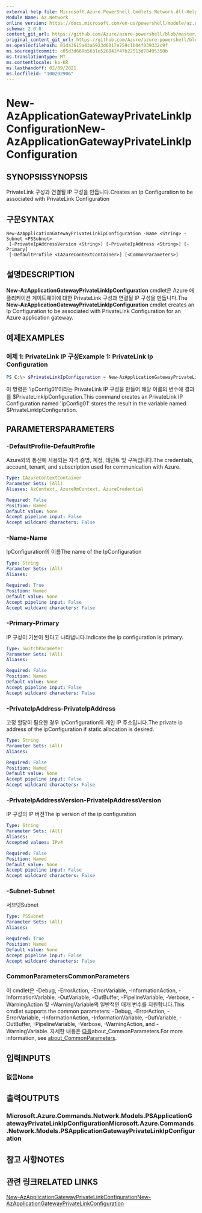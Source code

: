 ```yaml
---
external help file: Microsoft.Azure.PowerShell.Cmdlets.Network.dll-Help.xml
Module Name: Az.Network
online version: https://docs.microsoft.com/en-us/powershell/module/az.network/new-azapplicationgatewayprivatelinkipconfiguration
schema: 2.0.0
content_git_url: https://github.com/Azure/azure-powershell/blob/master/src/Network/Network/help/New-AzApplicationGatewayPrivateLinkIpConfiguration.md
original_content_git_url: https://github.com/Azure/azure-powershell/blob/master/src/Network/Network/help/New-AzApplicationGatewayPrivateLinkIpConfiguration.md
ms.openlocfilehash: 01da3615a43a5923d6017e759c1b04f039332c9f
ms.sourcegitcommit: c05d3d669b5631e526841f47b22513d78495350b
ms.translationtype: MT
ms.contentlocale: ko-KR
ms.lasthandoff: 02/09/2021
ms.locfileid: "100202906"
---
```

# <span data-ttu-id="35efb-101">New-AzApplicationGatewayPrivateLinkIpConfiguration</span><span class="sxs-lookup"><span data-stu-id="35efb-101">New-AzApplicationGatewayPrivateLinkIpConfiguration</span></span>

## <span data-ttu-id="35efb-102">SYNOPSIS</span><span class="sxs-lookup"><span data-stu-id="35efb-102">SYNOPSIS</span></span>
<span data-ttu-id="35efb-103">PrivateLink 구성과 연결될 IP 구성을 만듭니다.</span><span class="sxs-lookup"><span data-stu-id="35efb-103">Creates an Ip Configuration to be associated with PrivateLink Configuration</span></span>

## <span data-ttu-id="35efb-104">구문</span><span class="sxs-lookup"><span data-stu-id="35efb-104">SYNTAX</span></span>

```
New-AzApplicationGatewayPrivateLinkIpConfiguration -Name <String> -Subnet <PSSubnet>
 [-PrivateIpAddressVersion <String>] [-PrivateIpAddress <String>] [-Primary]
 [-DefaultProfile <IAzureContextContainer>] [<CommonParameters>]
```

## <span data-ttu-id="35efb-105">설명</span><span class="sxs-lookup"><span data-stu-id="35efb-105">DESCRIPTION</span></span>
<span data-ttu-id="35efb-106">**New-AzApplicationGatewayPrivateLinkIpConfiguration** cmdlet은 Azure 애플리케이션 게이트웨이에 대한 PrivateLink 구성과 연결될 IP 구성을 만듭니다.</span><span class="sxs-lookup"><span data-stu-id="35efb-106">The **New-AzApplicationGatewayPrivateLinkIpConfiguration** cmdlet creates an Ip Configuration to be associated with PrivateLink Configuration for an Azure application gateway.</span></span>

## <span data-ttu-id="35efb-107">예제</span><span class="sxs-lookup"><span data-stu-id="35efb-107">EXAMPLES</span></span>

### <span data-ttu-id="35efb-108">예제 1: PrivateLink IP 구성</span><span class="sxs-lookup"><span data-stu-id="35efb-108">Example 1: PrivateLink Ip Configuration</span></span>
```powershell
PS C:\> $PrivateLinkIpConfiguration = New-AzApplicationGatewayPrivateLinkIpConfiguration -Name "ipConfig01" -Subnet $subnet -Primary
```

<span data-ttu-id="35efb-109">이 명령은 'ipConfig01'이라는 PrivateLink IP 구성을 만들어 해당 이름의 변수에 결과를 $PrivateLinkIpConfiguration.</span><span class="sxs-lookup"><span data-stu-id="35efb-109">This command creates an PrivateLink IP Configuration named 'ipConfig01' stores the result in the variable named $PrivateLinkIpConfiguration.</span></span> 

## <span data-ttu-id="35efb-110">PARAMETERS</span><span class="sxs-lookup"><span data-stu-id="35efb-110">PARAMETERS</span></span>

### <span data-ttu-id="35efb-111">-DefaultProfile</span><span class="sxs-lookup"><span data-stu-id="35efb-111">-DefaultProfile</span></span>
<span data-ttu-id="35efb-112">Azure와의 통신에 사용되는 자격 증명, 계정, 테넌트 및 구독입니다.</span><span class="sxs-lookup"><span data-stu-id="35efb-112">The credentials, account, tenant, and subscription used for communication with Azure.</span></span>

```yaml
Type: IAzureContextContainer
Parameter Sets: (All)
Aliases: AzContext, AzureRmContext, AzureCredential

Required: False
Position: Named
Default value: None
Accept pipeline input: False
Accept wildcard characters: False
```

### <span data-ttu-id="35efb-113">-Name</span><span class="sxs-lookup"><span data-stu-id="35efb-113">-Name</span></span>
<span data-ttu-id="35efb-114">IpConfiguration의 이름</span><span class="sxs-lookup"><span data-stu-id="35efb-114">The name of the IpConfiguration</span></span>

```yaml
Type: String
Parameter Sets: (All)
Aliases:

Required: True
Position: Named
Default value: None
Accept pipeline input: False
Accept wildcard characters: False
```

### <span data-ttu-id="35efb-115">-Primary</span><span class="sxs-lookup"><span data-stu-id="35efb-115">-Primary</span></span>
<span data-ttu-id="35efb-116">IP 구성이 기본이 된다고 나타냅니다.</span><span class="sxs-lookup"><span data-stu-id="35efb-116">Indicate the ip configuration is primary.</span></span>

```yaml
Type: SwitchParameter
Parameter Sets: (All)
Aliases:

Required: False
Position: Named
Default value: None
Accept pipeline input: False
Accept wildcard characters: False
```

### <span data-ttu-id="35efb-117">-PrivateIpAddress</span><span class="sxs-lookup"><span data-stu-id="35efb-117">-PrivateIpAddress</span></span>
<span data-ttu-id="35efb-118">고정 할당이 필요한 경우 ipConfiguration의 개인 IP 주소입니다.</span><span class="sxs-lookup"><span data-stu-id="35efb-118">The private ip address of the ipConfiguration if static allocation is desired.</span></span>

```yaml
Type: String
Parameter Sets: (All)
Aliases:

Required: False
Position: Named
Default value: None
Accept pipeline input: False
Accept wildcard characters: False
```

### <span data-ttu-id="35efb-119">-PrivateIpAddressVersion</span><span class="sxs-lookup"><span data-stu-id="35efb-119">-PrivateIpAddressVersion</span></span>
<span data-ttu-id="35efb-120">IP 구성의 IP 버전</span><span class="sxs-lookup"><span data-stu-id="35efb-120">The ip version of the ip configuration</span></span>

```yaml
Type: String
Parameter Sets: (All)
Aliases:
Accepted values: IPv4

Required: False
Position: Named
Default value: None
Accept pipeline input: False
Accept wildcard characters: False
```

### <span data-ttu-id="35efb-121">-Subnet</span><span class="sxs-lookup"><span data-stu-id="35efb-121">-Subnet</span></span>
<span data-ttu-id="35efb-122">서브넷</span><span class="sxs-lookup"><span data-stu-id="35efb-122">Subnet</span></span>

```yaml
Type: PSSubnet
Parameter Sets: (All)
Aliases:

Required: True
Position: Named
Default value: None
Accept pipeline input: False
Accept wildcard characters: False
```

### <span data-ttu-id="35efb-123">CommonParameters</span><span class="sxs-lookup"><span data-stu-id="35efb-123">CommonParameters</span></span>
<span data-ttu-id="35efb-124">이 cmdlet은 -Debug, -ErrorAction, -ErrorVariable, -InformationAction, -InformationVariable, -OutVariable, -OutBuffer, -PipelineVariable, -Verbose, -WarningAction 및 -WarningVariable의 일반적인 매개 변수를 지원합니다.</span><span class="sxs-lookup"><span data-stu-id="35efb-124">This cmdlet supports the common parameters: -Debug, -ErrorAction, -ErrorVariable, -InformationAction, -InformationVariable, -OutVariable, -OutBuffer, -PipelineVariable, -Verbose, -WarningAction, and -WarningVariable.</span></span> <span data-ttu-id="35efb-125">자세한 내용은 [다음](http://go.microsoft.com/fwlink/?LinkID=113216)about_CommonParameters.</span><span class="sxs-lookup"><span data-stu-id="35efb-125">For more information, see [about_CommonParameters](http://go.microsoft.com/fwlink/?LinkID=113216).</span></span>

## <span data-ttu-id="35efb-126">입력</span><span class="sxs-lookup"><span data-stu-id="35efb-126">INPUTS</span></span>

### <span data-ttu-id="35efb-127">없음</span><span class="sxs-lookup"><span data-stu-id="35efb-127">None</span></span>

## <span data-ttu-id="35efb-128">출력</span><span class="sxs-lookup"><span data-stu-id="35efb-128">OUTPUTS</span></span>

### <span data-ttu-id="35efb-129">Microsoft.Azure.Commands.Network.Models.PSApplicationGatewayPrivateLinkIpConfiguration</span><span class="sxs-lookup"><span data-stu-id="35efb-129">Microsoft.Azure.Commands.Network.Models.PSApplicationGatewayPrivateLinkIpConfiguration</span></span>

## <span data-ttu-id="35efb-130">참고 사항</span><span class="sxs-lookup"><span data-stu-id="35efb-130">NOTES</span></span>

## <span data-ttu-id="35efb-131">관련 링크</span><span class="sxs-lookup"><span data-stu-id="35efb-131">RELATED LINKS</span></span>

[<span data-ttu-id="35efb-132">New-AzApplicationGatewayPrivateLinkConfiguration</span><span class="sxs-lookup"><span data-stu-id="35efb-132">New-AzApplicationGatewayPrivateLinkConfiguration</span></span>](./New-AzApplicationGatewayPrivateLinkConfiguration.md)
